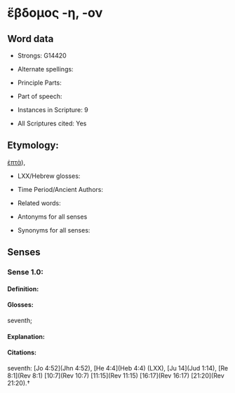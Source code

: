 # ἕβδομος -η, -ον

<!-- Status: S2=NeedsEdits -->
<!-- Lexica used for edits:   -->

## Word data

* Strongs: G14420

* Alternate spellings:



* Principle Parts: 


* Part of speech: 


* Instances in Scripture: 9

* All Scriptures cited: Yes

## Etymology: 

[ἑπτὰ]()), 

* LXX/Hebrew glosses: 


* Time Period/Ancient Authors: 


* Related words: 

* Antonyms for all senses

* Synonyms for all senses: 


## Senses 


### Sense  1.0: 

#### Definition: 

#### Glosses: 

seventh; 

#### Explanation: 


#### Citations: 

seventh: [Jo 4:52](Jhn 4:52), [He 4:4](Heb 4:4) (LXX), [Ju 14](Jud 1:14), [Re 8:1](Rev 8:1)  [10:7](Rev 10:7) [11:15](Rev 11:15) [16:17](Rev 16:17) [21:20](Rev 21:20).†
